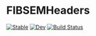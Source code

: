 # FIBSEMHeaders

[![Stable](https://img.shields.io/badge/docs-stable-blue.svg)](https://mkitti.github.io/FIBSEMHeaders.jl/stable)
[![Dev](https://img.shields.io/badge/docs-dev-blue.svg)](https://mkitti.github.io/FIBSEMHeaders.jl/dev)
[![Build Status](https://github.com/mkitti/FIBSEMHeaders.jl/actions/workflows/CI.yml/badge.svg?branch=main)](https://github.com/mkitti/FIBSEMHeaders.jl/actions/workflows/CI.yml?query=branch%3Amain)
